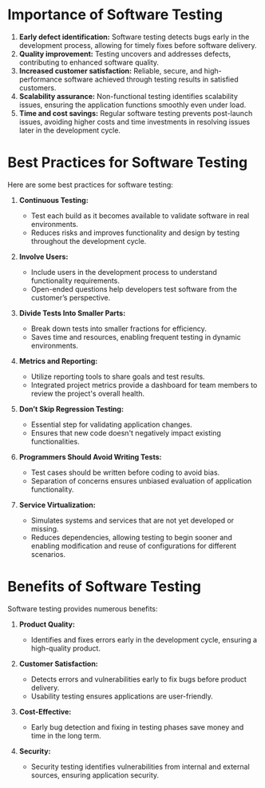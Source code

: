 # Importance of Software Testing
1. **Early defect identification:** Software testing detects bugs early in the development process, allowing for timely fixes before software delivery.
2. **Quality improvement:** Testing uncovers and addresses defects, contributing to enhanced software quality.
3. **Increased customer satisfaction:** Reliable, secure, and high-performance software achieved through testing results in satisfied customers.
4. **Scalability assurance:** Non-functional testing identifies scalability issues, ensuring the application functions smoothly even under load.
5. **Time and cost savings:** Regular software testing prevents post-launch issues, avoiding higher costs and time investments in resolving issues later in the development cycle.

# Best Practices for Software Testing

Here are some best practices for software testing:

1. **Continuous Testing:**
   - Test each build as it becomes available to validate software in real environments.
   - Reduces risks and improves functionality and design by testing throughout the development cycle.

2. **Involve Users:**
   - Include users in the development process to understand functionality requirements.
   - Open-ended questions help developers test software from the customer’s perspective.

3. **Divide Tests Into Smaller Parts:**
   - Break down tests into smaller fractions for efficiency.
   - Saves time and resources, enabling frequent testing in dynamic environments.

4. **Metrics and Reporting:**
   - Utilize reporting tools to share goals and test results.
   - Integrated project metrics provide a dashboard for team members to review the project's overall health.

5. **Don’t Skip Regression Testing:**
   - Essential step for validating application changes.
   - Ensures that new code doesn't negatively impact existing functionalities.

6. **Programmers Should Avoid Writing Tests:**
   - Test cases should be written before coding to avoid bias.
   - Separation of concerns ensures unbiased evaluation of application functionality.

7. **Service Virtualization:**
   - Simulates systems and services that are not yet developed or missing.
   - Reduces dependencies, allowing testing to begin sooner and enabling modification and reuse of configurations for different scenarios.

# Benefits of Software Testing

Software testing provides numerous benefits:

1. **Product Quality:**
   - Identifies and fixes errors early in the development cycle, ensuring a high-quality product.

2. **Customer Satisfaction:**
   - Detects errors and vulnerabilities early to fix bugs before product delivery.
   - Usability testing ensures applications are user-friendly.

3. **Cost-Effective:**
   - Early bug detection and fixing in testing phases save money and time in the long term.

4. **Security:**
   - Security testing identifies vulnerabilities from internal and external sources, ensuring application security.